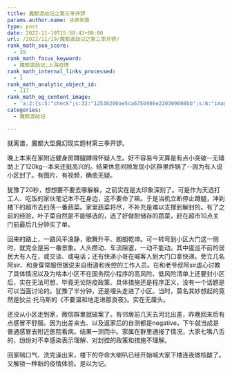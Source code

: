 ```yaml
---
title: 魔都渡劫记之第三季开锣
params.author.name: 冰原奔狼
type: post
date: 2022-11-19T15:58:43+00:00
url: /2022/11/19/魔都渡劫记之第三季开锣/
rank_math_seo_score:
  - 39
rank_math_focus_keyword:
  - 魔都渡劫记,上海疫情
rank_math_internal_links_processed:
  - 1
rank_math_analytic_object_id:
  - 117
rank_math_og_content_image:
  - 'a:2:{s:5:"check";s:32:"12538200ae5ca675b986e220309608bb";s:6:"images";a:1:{i:0;s:69:"http://salty.vip/wp-content/uploads/2022/11/WechatIMG388-300x225.jpeg";}}'
categories:
  - 魔都渡劫记

---
```

就离谱，魔都大型魔幻现实题材第三季开锣。

晚上本来在家附近健身房蹲腿蹲得怀疑人生。好不容易今天算是有点小突破--无辅助上了120kg--本来还挺高兴的。结果休息间隙发现小区群里炸锅了--因为有人说小区封了。有图片、有视频，确凿无疑。

犹豫了20秒，想想要不要去哪躲躲，之前实在是太印象深刻了。可是作为天选打工人、吃饭的家伙笔记本不在身边，这不要命了嘛。于是当机立断停止蹲腿，冲到楼下的超市去扫荡一番蔬菜。家里蔬菜将尽，不补充是难以支撑到解封的。有了之前的经验，叶子菜自然是不能够选的，选了好做耐储存的蔬菜，赶在超市10点关门前最后几分钟买了单。

回来的路上，一路风平浪静，歌舞升平、朗朗乾坤。可一转弯到小区大门这一侧时，就完全是另一番景象。人头攒动、车流阻塞，一动不能动。其中逡巡不前的居民大有人在，或交谈、或电话；还有快递小哥在喊客人到大门口拿快递。旁立几名阿sir、和身穿常服但据说来自街道和疾控的工作人员。在和老爷叔阿sir虚心讨教了具体情况以及为啥本小区不在国务院小程序的高风险、低风险清单上还要封小区后，实在无法可想，毕竟无论防疫政策、具体措施还是程序正义，没有一个话题是可以当面讨论的。犹豫了半分钟，还是埋头走进了小区。当时，莫名其妙想起的竟然是狄兰·托马斯的《不要温和地走进那良夜》。实在无厘头。

还没从小区走到家，微信群里就破案了。有邻居前几天去河北出差，昨晚回来后有点感冒不舒服。因为出差来去、以及返家后的自测都是negative，下午就当成是普通感冒去附近医院看病。结果一测而中。家属在群里通报了情况，大家七嘴八舌的，纷纷对不幸感染表示理解、对封控的政策和措施不理解。

回家喘口气、洗完澡出来，楼下的夺命大喇叭已经开始喊大家下楼连夜做核酸了。又解锁一种新的疫情体验。是以为记。
<img decoding="async" src="https://i0.wp.com/salty.vip/wp-content/uploads/2022/11/WechatIMG388.jpeg?resize=300%2C225" alt="" data-recalc-dims="1" />
